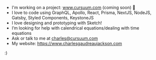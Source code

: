 - I'm working on a project: www.cursuum.com (coming soon) 📅
- I love to code using GraphQL, Apollo, React, Prisma, NextJS, NodeJS, Gatsby, Styled Components, KeystoneJS
- I love designing and prototyping with Sketch! 
- I’m looking for help with calendrical equations/dealing with time equations
- Ask or talk to me at charles@cursuum.com 
- My website: https://www.charlesgaudreaujackson.com

:)
